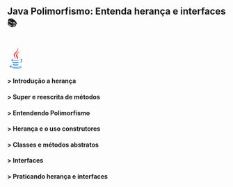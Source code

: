 ## Java Polimorfismo: Entenda herança e interfaces 📚 

<div style="display: inline_block"><br>
  <img align="center" alt="Rafa-Js" height="50" width="40" src="https://raw.githubusercontent.com/devicons/devicon/master/icons/java/java-original.svg">
</div>

#### > Introdução a herança
#### > Super e reescrita de métodos
#### > Entendendo Polimorfismo
#### > Herança e o uso construtores
#### > Classes e métodos abstratos
#### > Interfaces
#### > Praticando herança e interfaces
